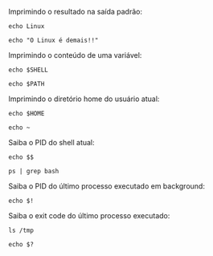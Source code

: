 Imprimindo o resultado na saída padrão:

	echo Linux

	echo "O Linux é demais!!"

Imprimindo o conteúdo de uma variável:

	echo $SHELL

	echo $PATH

Imprimindo o diretório home do usuário atual:

	echo $HOME

	echo ~

Saiba o PID do shell atual:

	echo $$

	ps | grep bash

Saiba o PID do último processo executado em background:

	echo $!

Saiba o exit code do último processo executado:

	ls /tmp

	echo $?
